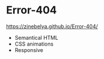 # Error-404  
 https://zinebelya.github.io/Error-404/  
     
- Semantical HTML
- CSS animations 
- Responsive
